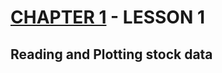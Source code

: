 # [CHAPTER 1](https://github.com/oskargicast/ml4t/tree/ch1) - LESSON 1
## Reading and Plotting stock data


